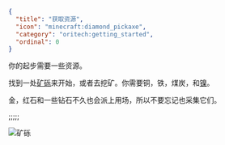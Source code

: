 ```json
{
  "title": "获取资源",
  "icon": "minecraft:diamond_pickaxe",
  "category": "oritech:getting_started",
  "ordinal": 0
}
```

你的起步需要一些资源。

找到一处[矿砾](^oritech:resources/ore_boulder)来开始，或者去挖矿。你需要铜，铁，煤炭，和[镍](^oritech:resources/nickel)。

金，红石和一些钻石不久也会派上用场，所以不要忘记也采集它们。

;;;;;

![矿砾](oritech:textures/book/ore_boulder.png,fit)
